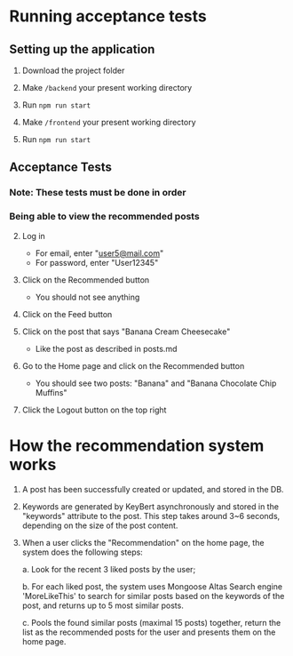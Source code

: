 # Running acceptance tests

## Setting up the application

1. Download the project folder

2. Make `/backend` your present working directory

3. Run `npm run start`

4. Make `/frontend` your present working directory

5. Run `npm run start`

## Acceptance Tests

### Note: These tests must be done in order

### Being able to view the recommended posts

2. Log in

   - For email, enter "user5@mail.com"
   - For password, enter "User12345"

3. Click on the Recommended button

   - You should not see anything

4. Click on the Feed button

5. Click on the post that says "Banana Cream Cheesecake"

   - Like the post as described in posts.md

6. Go to the Home page and click on the Recommended button

   - You should see two posts: "Banana" and "Banana Chocolate Chip Muffins"

7. Click the Logout button on the top right

# How the recommendation system works

1. A post has been successfully created or updated, and stored in the DB.

2. Keywords are generated by KeyBert asynchronously and stored in the "keywords"
   attribute to the post. This step takes around 3~6 seconds, depending on the size of the post content.

3. When a user clicks the "Recommendation" on the home page, the system does the following steps:

   a. Look for the recent 3 liked posts by the user;

   b. For each liked post, the system uses Mongoose Altas Search engine 'MoreLikeThis' to search for similar posts based on the keywords of the post, and returns up to 5 most similar posts.

   c. Pools the found similar posts (maximal 15 posts) together, return the list as the recommended posts for the user and presents them on the home page.

